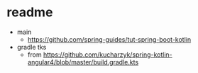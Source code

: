 # readme
* main
  * https://github.com/spring-guides/tut-spring-boot-kotlin
* gradle tks
  * from https://github.com/kucharzyk/spring-kotlin-angular4/blob/master/build.gradle.kts

